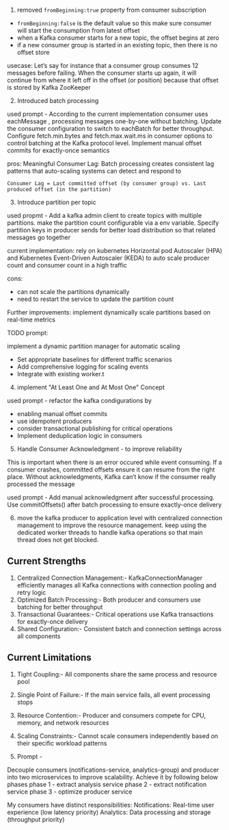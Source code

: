 1. removed `fromBeginning:true` property from consumer subscription

- `fromBeginning:false` is the default value so this make sure consumer will start the consumption from latest offset
- when a Kafka consumer starts for a new topic, the offset begins at zero 
- if a new consumer group is started in an existing topic, then there is no offset store

usecase: Let’s say for instance that a consumer group consumes 12 messages before failing.  When the consumer starts up again, it will continue from where it left off in the offset (or position) because that offset is stored by Kafka ZooKeeper

2. Introduced batch processing

used prompt - According to the current implementation consumer uses eachMessage , processing messages one-by-one without batching. Update the consumer configuration to switch to eachBatch for better throughput. Configure fetch.min.bytes and fetch.max.wait.ms in consumer options to control batching at the Kafka protocol level. Implement manual offset commits for exactly-once semantics

pros:
    Meaningful Consumer Lag: Batch processing creates consistent lag patterns that auto-scaling systems  can detect and respond to

    Consumer Lag = Last committed offset (by consumer group) vs. Last produced offset (in the partition)

3. Introduce partition per topic 

used propmt - Add a kafka admin client to create topics with multiple partitions. make the partition count configurable via a env variable. Specify partition keys in producer sends for better load distribution so that related messages go together

current implementation: rely on kubernetes Horizontal pod Autoscaler (HPA) and Kubernetes Event-Driven Autoscaler (KEDA) to auto scale producer count and consumer count in a high traffic 

cons: 
- can not scale the partitions dynamically
- need to restart the service to update the partition count

Further improvements: implement dynamically scale partitions based on real-time metrics

TODO prompt: 

implement a dynamic partition manager for automatic scaling 
- Set appropriate baselines for different traffic scenarios
- Add comprehensive logging for scaling events
- Integrate with existing worker.t


4. implement "At Least One and At Most One" Concept

used prompt - refactor the kafka condigurations by
- enabling manual offset commits
- use idempotent producers
- consider transactional publishing for critical operations
- Implement deduplication logic in consumers

5. Handle Consumer Acknowledgment - to improve reliability

This is important when there is an error occured while event consuming. If a consumer crashes, committed offsets ensure it can resume from the right place. Without acknowledgments, Kafka can’t know if the consumer really processed the message

used prompt - Add manual acknowledgment after successful processing. Use commitOffsets() after batch processing to ensure exactly-once delivery

6. move the kafka producer to application level with centralized connection management to improve the resource management. keep using the dedicated worker threads to handle kafka operations so that main thread does not get blocked.


Current Strengths
-------------------
1. Centralized Connection Management:-  KafkaConnectionManager efficiently manages all Kafka connections with connection pooling and retry logic
2. Optimized Batch Processing:- Both producer and consumers use batching for better throughput
3. Transactional Guarantees:- Critical operations use Kafka transactions for exactly-once delivery
4. Shared Configuration:- Consistent batch and connection settings across all components

Current Limitations
-----------------------
1. Tight Coupling:- All components share the same process and resource pool
2. Single Point of Failure:- If the main service fails, all event processing stops
3. Resource Contention:- Producer and consumers compete for CPU, memory, and network resources
4. Scaling Constraints:- Cannot scale consumers independently based on their specific workload patterns

7. Prompt - 

Decouple consumers (notifications-service, analytics-group) and producer into two microservices to improve scalability. Achieve it by following below phases
phase 1 - extract analysis service
phase 2 - extract notification service
phase 3 - optimize producer service

My consumers have distinct responsibilities:
Notifications: Real-time user experience (low latency priority)
Analytics: Data processing and storage (throughput priority)